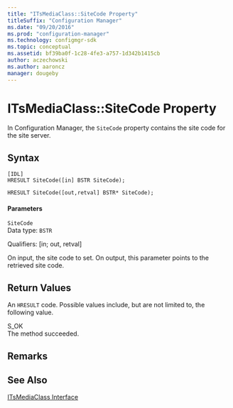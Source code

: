 ```yaml
---
title: "ITsMediaClass::SiteCode Property"
titleSuffix: "Configuration Manager"
ms.date: "09/20/2016"
ms.prod: "configuration-manager"
ms.technology: configmgr-sdk
ms.topic: conceptual
ms.assetid: bf39ba0f-1c28-4fe3-a757-1d342b1415cb
author: aczechowski
ms.author: aaroncz
manager: dougeby
---
```

# ITsMediaClass::SiteCode Property
In Configuration Manager, the `SiteCode` property contains the site code for the site server.  

## Syntax  

```  
[IDL]  
HRESULT SiteCode([in] BSTR SiteCode);  

HRESULT SiteCode([out,retval] BSTR* SiteCode);  
```  

#### Parameters  
 `SiteCode`  
 Data type: `BSTR`  

 Qualifiers: [in; out, retval]  

 On input, the site code to set. On output, this parameter points to the retrieved site code.  

## Return Values  
 An `HRESULT` code. Possible values include, but are not limited to, the following value.  

 S_OK  
 The method succeeded.  

## Remarks  

## See Also  
 [ITsMediaClass Interface](../../../develop/reference/misc/itsmediaclass-interface.md)
